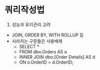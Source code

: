 # 쿼리작성법

1. 성능과 유지관리 고려
- JOIN, ORDER BY, WITH ROLLUP 등
- 사라지는 구문들은 사용배제
    - SELECT * 
    - FROM dbo.Orders AS o
    - INNER JOIN dbo.[Order Details] AS d
    - ON o.OrderID = d.OrderID;